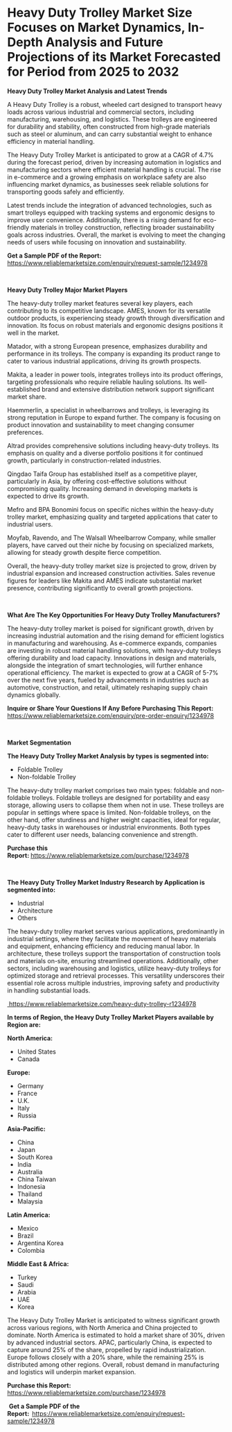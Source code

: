 <p><h1>Heavy Duty Trolley Market Size Focuses on Market Dynamics, In-Depth Analysis and Future Projections of its Market Forecasted for Period from 2025 to 2032</h1></p><p><strong>Heavy Duty Trolley Market Analysis and Latest Trends</strong></p>
<p><p>A Heavy Duty Trolley is a robust, wheeled cart designed to transport heavy loads across various industrial and commercial sectors, including manufacturing, warehousing, and logistics. These trolleys are engineered for durability and stability, often constructed from high-grade materials such as steel or aluminum, and can carry substantial weight to enhance efficiency in material handling.</p><p>The Heavy Duty Trolley Market is anticipated to grow at a CAGR of 4.7% during the forecast period, driven by increasing automation in logistics and manufacturing sectors where efficient material handling is crucial. The rise in e-commerce and a growing emphasis on workplace safety are also influencing market dynamics, as businesses seek reliable solutions for transporting goods safely and efficiently.</p><p>Latest trends include the integration of advanced technologies, such as smart trolleys equipped with tracking systems and ergonomic designs to improve user convenience. Additionally, there is a rising demand for eco-friendly materials in trolley construction, reflecting broader sustainability goals across industries. Overall, the market is evolving to meet the changing needs of users while focusing on innovation and sustainability.</p></p>
<p><strong>Get a Sample PDF of the Report:&nbsp;</strong> <a href="https://www.reliablemarketsize.com/enquiry/request-sample/1234978?utm_campaign=3536&utm_medium=2&utm_source=Github&utm_content=ia&utm_term=16042025&utm_id=heavy-duty-trolley">https://www.reliablemarketsize.com/enquiry/request-sample/1234978</a></p>
<p>&nbsp;</p>
<p><strong>Heavy Duty Trolley Major Market Players</strong></p>
<p><p>The heavy-duty trolley market features several key players, each contributing to its competitive landscape. AMES, known for its versatile outdoor products, is experiencing steady growth through diversification and innovation. Its focus on robust materials and ergonomic designs positions it well in the market. </p><p>Matador, with a strong European presence, emphasizes durability and performance in its trolleys. The company is expanding its product range to cater to various industrial applications, driving its growth prospects. </p><p>Makita, a leader in power tools, integrates trolleys into its product offerings, targeting professionals who require reliable hauling solutions. Its well-established brand and extensive distribution network support significant market share.</p><p>Haemmerlin, a specialist in wheelbarrows and trolleys, is leveraging its strong reputation in Europe to expand further. The company is focusing on product innovation and sustainability to meet changing consumer preferences.</p><p>Altrad provides comprehensive solutions including heavy-duty trolleys. Its emphasis on quality and a diverse portfolio positions it for continued growth, particularly in construction-related industries.</p><p>Qingdao Taifa Group has established itself as a competitive player, particularly in Asia, by offering cost-effective solutions without compromising quality. Increasing demand in developing markets is expected to drive its growth.</p><p>Mefro and BPA Bonomini focus on specific niches within the heavy-duty trolley market, emphasizing quality and targeted applications that cater to industrial users.</p><p>Moyfab, Ravendo, and The Walsall Wheelbarrow Company, while smaller players, have carved out their niche by focusing on specialized markets, allowing for steady growth despite fierce competition.</p><p>Overall, the heavy-duty trolley market size is projected to grow, driven by industrial expansion and increased construction activities. Sales revenue figures for leaders like Makita and AMES indicate substantial market presence, contributing significantly to overall growth projections.</p></p>
<p>&nbsp;</p>
<p><strong>What Are The Key Opportunities For Heavy Duty Trolley Manufacturers?</strong></p>
<p><p>The heavy-duty trolley market is poised for significant growth, driven by increasing industrial automation and the rising demand for efficient logistics in manufacturing and warehousing. As e-commerce expands, companies are investing in robust material handling solutions, with heavy-duty trolleys offering durability and load capacity. Innovations in design and materials, alongside the integration of smart technologies, will further enhance operational efficiency. The market is expected to grow at a CAGR of 5-7% over the next five years, fueled by advancements in industries such as automotive, construction, and retail, ultimately reshaping supply chain dynamics globally.</p></p>
<p><strong>Inquire or Share Your Questions If Any Before Purchasing This Report:</strong> <a href="https://www.reliablemarketsize.com/enquiry/pre-order-enquiry/1234978?utm_campaign=3536&utm_medium=2&utm_source=Github&utm_content=ia&utm_term=16042025&utm_id=heavy-duty-trolley">https://www.reliablemarketsize.com/enquiry/pre-order-enquiry/1234978</a></p>
<p>&nbsp;</p>
<p><strong>Market Segmentation</strong></p>
<p><strong>The Heavy Duty Trolley Market Analysis by types is segmented into:</strong></p>
<p><ul><li>Foldable Trolley</li><li>Non-foldable Trolley</li></ul></p>
<p><p>The heavy-duty trolley market comprises two main types: foldable and non-foldable trolleys. Foldable trolleys are designed for portability and easy storage, allowing users to collapse them when not in use. These trolleys are popular in settings where space is limited. Non-foldable trolleys, on the other hand, offer sturdiness and higher weight capacities, ideal for regular, heavy-duty tasks in warehouses or industrial environments. Both types cater to different user needs, balancing convenience and strength.</p></p>
<p><strong>Purchase this Report:&nbsp;</strong><a href="https://www.reliablemarketsize.com/purchase/1234978?utm_campaign=3536&utm_medium=2&utm_source=Github&utm_content=ia&utm_term=16042025&utm_id=heavy-duty-trolley">https://www.reliablemarketsize.com/purchase/1234978</a></p>
<p>&nbsp;</p>
<p><strong>The Heavy Duty Trolley Market Industry Research by Application is segmented into:</strong></p>
<p><ul><li>Industrial</li><li>Architecture</li><li>Others</li></ul></p>
<p><p>The heavy-duty trolley market serves various applications, predominantly in industrial settings, where they facilitate the movement of heavy materials and equipment, enhancing efficiency and reducing manual labor. In architecture, these trolleys support the transportation of construction tools and materials on-site, ensuring streamlined operations. Additionally, other sectors, including warehousing and logistics, utilize heavy-duty trolleys for optimized storage and retrieval processes. This versatility underscores their essential role across multiple industries, improving safety and productivity in handling substantial loads.</p></p>
<p><a href="https://www.reliablemarketsize.com/heavy-duty-trolley-r1234978?utm_campaign=3536&utm_medium=2&utm_source=Github&utm_content=ia&utm_term=16042025&utm_id=heavy-duty-trolley">&nbsp;https://www.reliablemarketsize.com/heavy-duty-trolley-r1234978</a></p>
<p><strong>In terms of Region, the Heavy Duty Trolley Market Players available by Region are:</strong></p>
<p>
    <p> <strong> North America: </strong>
        <ul>
            <li>United States</li>
            <li>Canada</li>
        </ul>
        </p> 
    <p> <strong> Europe: </strong>
        <ul>
            <li>Germany</li>
            <li>France</li>
            <li>U.K.</li>
            <li>Italy</li>
            <li>Russia</li>
        </ul>
        </p> 
    <p> <strong> Asia-Pacific: </strong>
        <ul>
            <li>China</li>
            <li>Japan</li>
            <li>South Korea</li>
            <li>India</li>
            <li>Australia</li>
            <li>China Taiwan</li>
            <li>Indonesia</li>
            <li>Thailand</li>
            <li>Malaysia</li>
        </ul>
        </p> 
    <p> <strong> Latin America: </strong>
        <ul>
            <li>Mexico</li>
            <li>Brazil</li>
            <li>Argentina Korea</li>
            <li>Colombia</li>
        </ul>
        </p> 
    <p> <strong> Middle East & Africa: </strong>
        <ul>
            <li>Turkey</li>
            <li>Saudi</li>
            <li>Arabia</li>
            <li>UAE</li>
            <li>Korea</li>
        </ul>
    </p>
    </p>
<p><p>The Heavy Duty Trolley Market is anticipated to witness significant growth across various regions, with North America and China projected to dominate. North America is estimated to hold a market share of 30%, driven by advanced industrial sectors. APAC, particularly China, is expected to capture around 25% of the share, propelled by rapid industrialization. Europe follows closely with a 20% share, while the remaining 25% is distributed among other regions. Overall, robust demand in manufacturing and logistics will underpin market expansion.</p></p>
<p><strong>Purchase this Report: </strong><a href="https://www.reliablemarketsize.com/purchase/1234978?utm_campaign=3536&utm_medium=2&utm_source=Github&utm_content=ia&utm_term=16042025&utm_id=heavy-duty-trolley">https://www.reliablemarketsize.com/purchase/1234978</a></p>
<p>&nbsp;<strong>Get a Sample PDF of the Report:&nbsp;&nbsp;</strong><a href="https://www.reliablemarketsize.com/enquiry/request-sample/1234978?utm_campaign=3536&utm_medium=2&utm_source=Github&utm_content=ia&utm_term=16042025&utm_id=heavy-duty-trolley">https://www.reliablemarketsize.com/enquiry/request-sample/1234978</a></p>
<p><strong></strong></p>
<p><p></p><p></p><p></p></p>